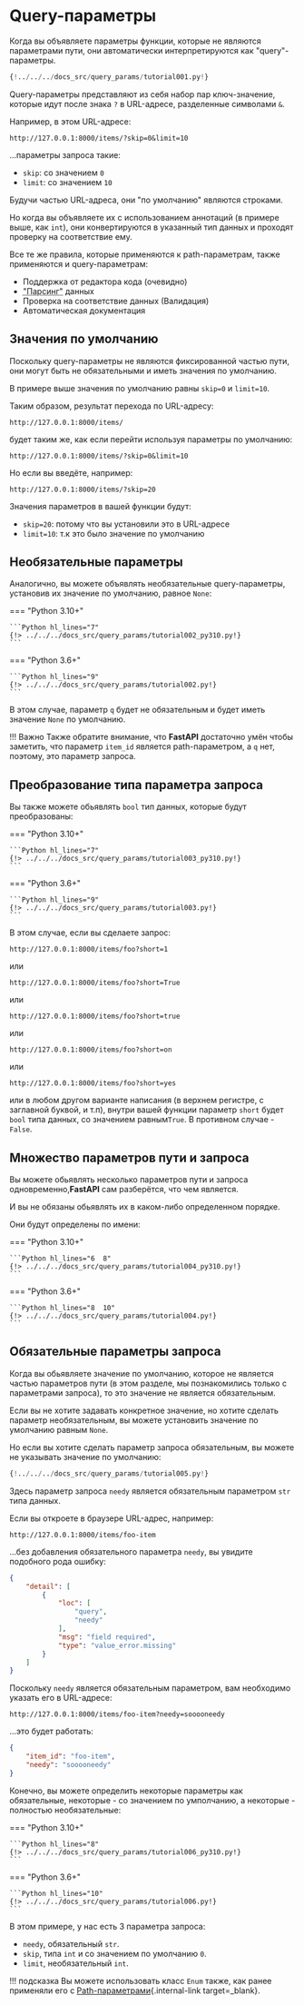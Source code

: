 # Query-параметры

Когда вы объявляете параметры функции, которые не являются параметрами пути,  они автоматически интерпретируются как "query"-параметры.

```Python hl_lines="9"
{!../../../docs_src/query_params/tutorial001.py!}
```

Query-параметры представляют из себя набор пар ключ-значение, которые идут после знака `?` в URL-адресе, разделенные символами `&`.

Например, в этом URL-адресе:

```
http://127.0.0.1:8000/items/?skip=0&limit=10
```

...параметры запроса такие:

* `skip`: со значением `0`
* `limit`: со значением `10`

Будучи частью URL-адреса, они "по умолчанию" являются строками.

Но когда вы объявляете их с использованием аннотаций (в примере выше, как `int`), они конвертируются в указанный тип данных и проходят проверку на соответствие ему.

Все те же правила, которые применяются к path-параметрам, также применяются и query-параметрам:

* Поддержка от редактора кода (очевидно)
* <abbr title="преобразование строки, полученной из HTTP запроса в Python данные">"Парсинг"</abbr> данных
* Проверка на соответствие данных (Валидация)
* Автоматическая документация

## Значения по умолчанию

Поскольку query-параметры не являются фиксированной частью пути, они могут быть не обязательными и иметь значения по умолчанию.

В примере выше значения по умолчанию равны `skip=0` и `limit=10`.

Таким образом, результат перехода по URL-адресу:

```
http://127.0.0.1:8000/items/
```

будет таким же, как если перейти используя параметры по умолчанию:

```
http://127.0.0.1:8000/items/?skip=0&limit=10
```

Но если вы введёте, например:

```
http://127.0.0.1:8000/items/?skip=20
```

Значения параметров в вашей функции будут:

* `skip=20`: потому что вы установили это в URL-адресе
* `limit=10`: т.к это было значение по умолчанию

## Необязательные параметры

Аналогично, вы можете объявлять необязательные query-параметры, установив их значение по умолчанию, равное `None`:

=== "Python 3.10+"

    ```Python hl_lines="7"
    {!> ../../../docs_src/query_params/tutorial002_py310.py!}
    ```

=== "Python 3.6+"

    ```Python hl_lines="9"
    {!> ../../../docs_src/query_params/tutorial002.py!}
    ```

В этом случае, параметр  `q` будет не обязательным и будет иметь значение `None` по умолчанию.

!!! Важно
    Также обратите внимание, что **FastAPI** достаточно умён чтобы заметить, что параметр `item_id` является path-параметром, а `q` нет, поэтому, это параметр запроса.

## Преобразование типа параметра запроса

Вы также можете обьявлять `bool` тип данных, которые будут преобразованы:

=== "Python 3.10+"

    ```Python hl_lines="7"
    {!> ../../../docs_src/query_params/tutorial003_py310.py!}
    ```

=== "Python 3.6+"

    ```Python hl_lines="9"
    {!> ../../../docs_src/query_params/tutorial003.py!}
    ```

В этом случае, если вы сделаете запрос:

```
http://127.0.0.1:8000/items/foo?short=1
```

или

```
http://127.0.0.1:8000/items/foo?short=True
```

или

```
http://127.0.0.1:8000/items/foo?short=true
```

или

```
http://127.0.0.1:8000/items/foo?short=on
```

или

```
http://127.0.0.1:8000/items/foo?short=yes
```

или в любом другом варианте написания (в верхнем регистре, с заглавной буквой, и т.п), внутри вашей функции параметр `short` будет `bool` типа данных, со значением равным`True`. В противном случае - `False`.


## Множество параметров пути и запроса

Вы можете обьявлять несколько параметров пути и запроса одновременно,**FastAPI** сам разберётся, что чем является.

И вы не обязаны обьявлять их в каком-либо определенном порядке.

Они будут определены по имени:

=== "Python 3.10+"

    ```Python hl_lines="6  8"
    {!> ../../../docs_src/query_params/tutorial004_py310.py!}
    ```

=== "Python 3.6+"

    ```Python hl_lines="8  10"
    {!> ../../../docs_src/query_params/tutorial004.py!}
    ```

## Обязательные параметры запроса

Когда вы обьявляете значение по умолчанию, которое не является частью параметров пути (в этом разделе, мы познакомились только с параметрами запроса), то это значение не является обязательным.

Если вы не хотите задавать конкретное значение, но хотите сделать параметр необязательным, вы можете установить значение по умолчанию равным `None`.

Но если вы хотите сделать параметр запроса обязательным, вы можете не указывать значение по умолчанию:

```Python hl_lines="6-7"
{!../../../docs_src/query_params/tutorial005.py!}
```

Здесь параметр запроса `needy` является обязательным параметром `str` типа данных.

Если вы откроете в браузере URL-адрес, например:

```
http://127.0.0.1:8000/items/foo-item
```

...без добавления обязательного параметра `needy`, вы увидите подобного рода ошибку:

```JSON
{
    "detail": [
        {
            "loc": [
                "query",
                "needy"
            ],
            "msg": "field required",
            "type": "value_error.missing"
        }
    ]
}
```

Поскольку `needy` является обязательным параметром, вам необходимо указать его в URL-адресе:

```
http://127.0.0.1:8000/items/foo-item?needy=sooooneedy
```

...это будет работать:

```JSON
{
    "item_id": "foo-item",
    "needy": "sooooneedy"
}
```

Конечно, вы можете определить некоторые параметры как обязательные, некоторые - со значением по умполчанию, а некоторые - полностью необязательные:

=== "Python 3.10+"

    ```Python hl_lines="8"
    {!> ../../../docs_src/query_params/tutorial006_py310.py!}
    ```

=== "Python 3.6+"

    ```Python hl_lines="10"
    {!> ../../../docs_src/query_params/tutorial006.py!}
    ```

В этом примере, у нас есть 3 параметра запроса:

* `needy`, обязательный `str`.
* `skip`, типа `int` и со значением по умолчанию `0`.
* `limit`, необязательный `int`.

!!! подсказка
    Вы можете использовать класс `Enum` также, как ранее применяли его с [Path-параметрами](path-params.md#predefined-values){.internal-link target=_blank}.
